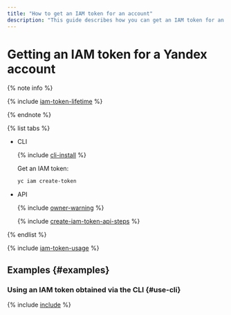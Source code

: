 ```yaml
---
title: "How to get an IAM token for an account"
description: "This guide describes how you can get an IAM token for an account."
---
```


# Getting an IAM token for a Yandex account

{% note info %}

{% include [iam-token-lifetime](../../../_includes/iam-token-lifetime.md) %}

{% endnote %}

{% list tabs %}

- CLI

  {% include [cli-install](../../../_includes/cli-install.md) %}

  Get an IAM token:

  ```bash
  yc iam create-token
  ```

- API

  {% include [owner-warning](../../../_includes/iam/owner-warning.md) %}

  {% include [create-iam-token-api-steps](../../../_includes/iam/create-iam-token-api-steps.md) %}

{% endlist %}

{% include [iam-token-usage](../../../_includes/iam-token-usage.md) %}

## Examples {#examples}

### Using an IAM token obtained via the CLI {#use-cli}

{% include [include](../../../_includes/iam/iam-token-usage-examples.md) %}
